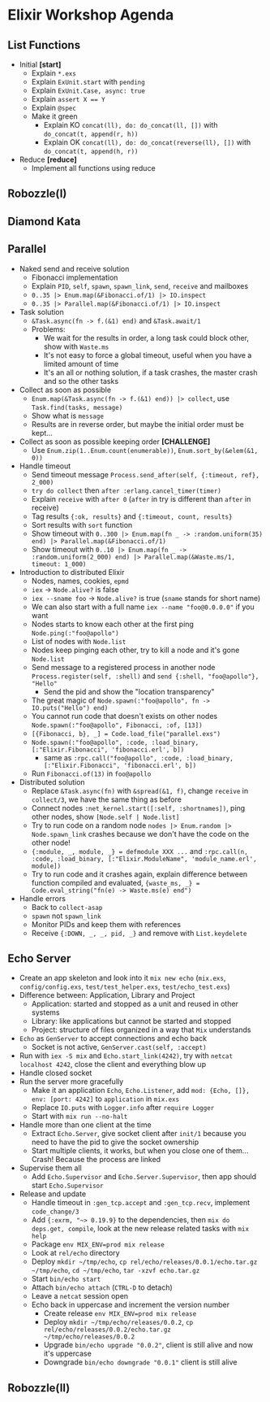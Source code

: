 # Elixir Workshop Agenda

## List Functions

* Initial **[start]**
  * Explain `*.exs`
  * Explain `ExUnit.start` with `pending`
  * Explain `ExUnit.Case, async: true`
  * Explain `assert X == Y`
  * Explain `@spec`
  * Make it green
    * Explain KO `concat(ll), do: do_concat(ll, [])` with `do_concat(t, append(r, h))`
    * Explain OK `concat(ll), do: do_concat(reverse(ll), [])` with `do_concat(t, append(h, r))`
* Reduce **[reduce]**
  * Implement all functions using reduce


## Robozzle(I)


## Diamond Kata


## Parallel

* Naked send and receive solution
  * Fibonacci implementation
  * Explain `PID`, `self`, `spawn`, `spawn_link`, `send`, `receive` and mailboxes
  * `0..35 |> Enum.map(&Fibonacci.of/1) |> IO.inspect`
  * `0..35 |> Parallel.map(&Fibonacci.of/1) |> IO.inspect`
* Task solution
  * `&Task.async(fn -> f.(&1) end)` and `&Task.await/1`
  * Problems:
    * We wait for the results in order, a long task could block other, show with `Waste.ms`
    * It's not easy to force a global timeout, useful when you have a limited amount of time
    * It's an all or nothing solution, if a task crashes, the master crash and so the other tasks
* Collect as soon as possible
  * `Enum.map(&Task.async(fn -> f.(&1) end)) |> collect`, use `Task.find(tasks, message)`
  * Show what is `message`
  * Results are in reverse order, but maybe the initial order must be kept…
* Collect as soon as possible keeping order **[CHALLENGE]**
  * Use `Enum.zip(1..Enum.count(enumerable))`, `Enum.sort_by(&elem(&1, 0))`
* Handle timeout
  * Send timeout message `Process.send_after(self, {:timeout, ref}, 2_000)`
  * `try do collect` then `after :erlang.cancel_timer(timer)`
  * Explain `receive` with `after 0` (`after` in try is different than `after` in receive)
  * Tag results `{:ok, results}` and `{:timeout, count, results}`
  * Sort results with `sort` function
  * Show timeout with `0..300 |> Enum.map(fn _ -> :random.uniform(35) end) |> Parallel.map(&Fibonacci.of/1)`
  * Show timeout with `0..10 |> Enum.map(fn _ -> :random.uniform(2_000) end) |> Parallel.map(&Waste.ms/1, timeout: 1_000)`
* Introduction to distributed Elixir
  * Nodes, names, cookies, `epmd`
  * `iex` -> `Node.alive?` is false
  * `iex --sname foo` -> `Node.alive?` is true (`sname` stands for short name)
  * We can also start with a full name `iex --name "foo@0.0.0.0"` if you want
  * Nodes starts to know each other at the first ping `Node.ping(:"foo@apollo")`
  * List of nodes with `Node.list`
  * Nodes keep pinging each other, try to kill a node and it's gone `Node.list`
  * Send message to a registered process in another node `Process.register(self, :shell)` and `send {:shell, "foo@apollo"}, "Hello"`
    * Send the pid and show the "location transparency"
  * The great magic of `Node.spawn(:"foo@apollo", fn -> IO.puts("Hello") end)`
  * You cannot run code that doesn't exists on other nodes `Node.spawn(:"foo@apollo", Fibonacci, :of, [13])`
  * `[{Fibonacci, b}, _] = Code.load_file("parallel.exs")`
  * `Node.spawn(:"foo@apollo", :code, :load_binary, [:"Elixir.Fibonacci", 'fibonacci.erl', b])`
    * same as `:rpc.call("foo@apollo", :code, :load_binary, [:"Elixir.Fibonacci", 'fibonacci.erl', b])`
  * Run `Fibonacci.of(13)` in `foo@apollo`
* Distributed solution
  * Replace `&Task.async(fn)` with `&spread(&1, f)`, change `receive` in `collect/3`, we have the same thing as before
  * Connect nodes `:net_kernel.start([:self, :shortnames])`, ping other nodes, show `[Node.self | Node.list]`
  * Try to run code on a random node `nodes |> Enum.random |> Node.spawn_link` crashes because we don't have the code on the other node!
  * `{:module, _, module, _} = defmodule XXX ...` and `:rpc.call(n, :code, :load_binary, [:"Elixir.ModuleName", 'module_name.erl', module])`
  * Try to run code and it crashes again, explain difference between function compiled and evaluated, `{waste_ms, _} = Code.eval_string("fn(e) -> Waste.ms(e) end")`
* Handle errors
  * Back to `collect-asap`
  * `spawn` not `spawn_link`
  * Monitor PIDs and keep them with references
  * Receive `{:DOWN, _, _, pid, _}` and remove with `List.keydelete`


## Echo Server

* Create an app skeleton and look into it `mix new echo` (`mix.exs`, `config/config.exs`, `test/test_helper.exs`, `test/echo_test.exs`)
* Difference between: Application, Library and Project
  * Application: started and stopped as a unit and reused in other systems
  * Library: like applications but cannot be started and stopped
  * Project: structure of files organized in a way that `Mix` understands
* `Echo` as `GenServer` to accept connections and echo back
  * Socket is not active, `GenServer.cast(self, :accept)`
* Run with `iex -S mix` and `Echo.start_link(4242)`, try with `netcat localhost 4242`, close the client and everything blow up
* Handle closed socket
* Run the server more gracefully
  * Make it an application `Echo`, `Echo.Listener`, add `mod: {Echo, []}, env: [port: 4242]` to `application` in `mix.exs`
  * Replace `IO.puts` with `Logger.info` after `require Logger`
  * Start with `mix run --no-halt`
* Handle more than one client at the time
  * Extract `Echo.Server`, give socket client after `init/1` because you need to have the pid to give the socket ownership
  * Start multiple clients, it works, but when you close one of them... Crash! Because the process are linked
* Supervise them all
  * Add `Echo.Supervisor` and `Echo.Server.Supervisor`, then app should start `Echo.Supervisor`
* Release and update
  * Handle timeout in `:gen_tcp.accept` and `:gen_tcp.recv`, implement `code_change/3`
  * Add `{:exrm, "~> 0.19.9}` to the dependencies, then `mix do deps.get, compile`, look at the new release related tasks with `mix help`
  * Package `env MIX_ENV=prod mix release`
  * Look at `rel/echo` directory
  * Deploy `mkdir ~/tmp/echo`, `cp rel/echo/releases/0.0.1/echo.tar.gz ~/tmp/echo`, `cd ~/tmp/echo`, `tar -xzvf echo.tar.gz`
  * Start `bin/echo start`
  * Attach `bin/echo attach` (`CTRL-D` to detach)
  * Leave a `netcat` session open
  * Echo back in uppercase and increment the version number
    * Create release `env MIX_ENV=prod mix release`
    * Deploy `mkdir ~/tmp/echo/releases/0.0.2`, `cp rel/echo/releases/0.0.2/echo.tar.gz ~/tmp/echo/releases/0.0.2`
    * Upgrade `bin/echo upgrade "0.0.2"`, client is still alive and now it's uppercase
    * Downgrade `bin/echo downgrade "0.0.1"` client is still alive


## Robozzle(II)
